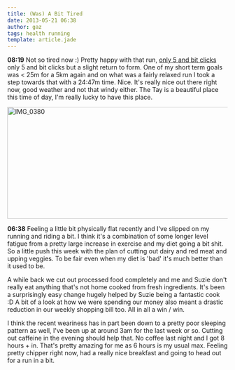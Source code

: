 ```yaml
---
title: (Was) A Bit Tired 
date: 2013-05-21 06:38
author: gaz
tags: health running
template: article.jade
---
```


**08:19** Not so tired now :) Pretty happy with that run, [only 5 and bit clicks](http://app.strava.com/activities/55431680) only 5 and bit clicks but a slight return to form. One of my short term goals was < 25m for a 5km again and on what was a fairly relaxed run I took a step towards that with a 24:47m time. Nice. It's really nice out there right now, good weather and not that windy either. The Tay is a beautiful place this time of day, I'm really lucky to have this place. 

<a href="http://www.flickr.com/photos/gyratory/8764017300/" title="IMG_0380 by Gyratory, on Flickr"><img src="http://farm3.staticflickr.com/2817/8764017300_3415e4e2bf_z.jpg" width="640" height="255" alt="IMG_0380"></a>

**06:38** Feeling a little bit physically flat recently and I've slipped on my running and riding a bit. I think it's a combination of some longer level fatigue from a pretty large increase in exercise and my diet going a bit shit. So a little push this week with the plan of cutting out dairy and red meat and upping veggies. To be fair even when my diet is 'bad' it's much better than it used to be.

A while back we cut out processed food completely and me and Suzie don't really eat anything that's not home cooked from fresh ingredients. It's been a surprisingly easy change hugely helped by Suzie being a fantastic cook :D A bit of a look at how we were spending our money also meant a drastic reduction in our weekly shopping bill too. All in all a win / win.

I think the recent weariness has in part been down to a pretty poor sleeping pattern as well, I've been up at around 3am for the last week or so. Cutting out caffeine in the evening should help that. No coffee last night and I got 8 hours + in. That's pretty amazing for me as 6 hours is my usual max. Feeling pretty chipper right now, had a really nice breakfast and going to head out for a run in a bit.

